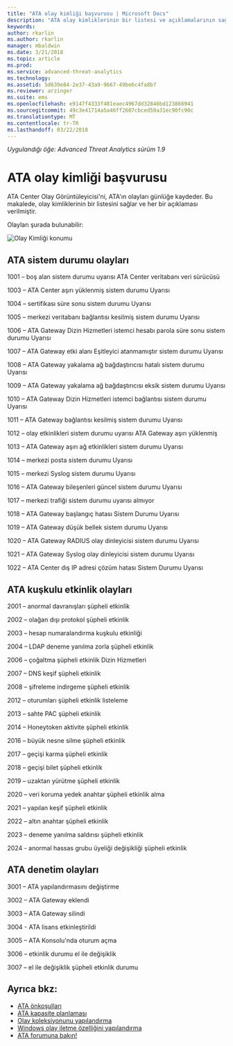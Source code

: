 ```yaml
---
title: "ATA olay kimliği başvurusu | Microsoft Docs"
description: "ATA olay kimliklerinin bir listesi ve açıklamalarının sağlar."
keywords: 
author: rkarlin
ms.author: rkarlin
manager: mbaldwin
ms.date: 3/21/2018
ms.topic: article
ms.prod: 
ms.service: advanced-threat-analytics
ms.technology: 
ms.assetid: 5d639e84-2e37-43a9-9667-49be6c4fa8b7
ms.reviewer: arzinger
ms.suite: ems
ms.openlocfilehash: e9147f4333f481eaec4967dd32846bd123866941
ms.sourcegitcommit: 49c3e41714a5a46ff2607cbced50a31ec90fc90c
ms.translationtype: MT
ms.contentlocale: tr-TR
ms.lasthandoff: 03/22/2018
---
```

*Uygulandığı öğe: Advanced Threat Analytics sürüm 1.9*


# <a name="ata-event-id-reference"></a>ATA olay kimliği başvurusu

ATA Center Olay Görüntüleyicisi'ni, ATA'ın olayları günlüğe kaydeder. Bu makalede, olay kimliklerinin bir listesini sağlar ve her bir açıklaması verilmiştir.

Olayları şurada bulunabilir:

![Olay Kimliği konumu](./media/event-id-location.png)

## <a name="ata-health-events"></a>ATA sistem durumu olayları

1001 – boş alan sistem durumu uyarısı ATA Center veritabanı veri sürücüsü 

1003 – ATA Center aşırı yüklenmiş sistem durumu Uyarısı 

1004 – sertifikası süre sonu sistem durumu Uyarısı 

1005 – merkezi veritabanı bağlantısı kesilmiş sistem durumu Uyarısı 

1006 – ATA Gateway Dizin Hizmetleri istemci hesabı parola süre sonu sistem durumu Uyarısı 

1007 – ATA Gateway etki alanı Eşitleyici atanmamıştır sistem durumu Uyarısı 

1008 – ATA Gateway yakalama ağ bağdaştırıcısı hatalı sistem durumu Uyarısı 

1009 – ATA Gateway yakalama ağ bağdaştırıcısı eksik sistem durumu Uyarısı 

1010 – ATA Gateway Dizin Hizmetleri istemci bağlantısı sistem durumu Uyarısı 

1011 – ATA Gateway bağlantısı kesilmiş sistem durumu Uyarısı 

1012 – olay etkinlikleri sistem durumu uyarısı ATA Gateway aşırı yüklenmiş 

1013 – ATA Gateway aşırı ağ etkinlikleri sistem durumu Uyarısı 

1014 – merkezi posta sistem durumu Uyarısı 

1015 – merkezi Syslog sistem durumu Uyarısı 

1016 – ATA Gateway bileşenleri güncel sistem durumu Uyarısı 

1017 – merkezi trafiği sistem durumu uyarısı almıyor 

1018 – ATA Gateway başlangıç hatası Sistem Durumu Uyarısı 

1019 – ATA Gateway düşük bellek sistem durumu Uyarısı 

1020 – ATA Gateway RADIUS olay dinleyicisi sistem durumu Uyarısı 

1021 – ATA Gateway Syslog olay dinleyicisi sistem durumu Uyarısı 

1022 – ATA Center dış IP adresi çözüm hatası Sistem Durumu Uyarısı 
 
## <a name="ata-suspicious-activity-events"></a>ATA kuşkulu etkinlik olayları

2001 – anormal davranışları şüpheli etkinlik 

2002 – olağan dışı protokol şüpheli etkinlik 

2003 – hesap numaralandırma kuşkulu etkinliği 

2004 – LDAP deneme yanılma zorla şüpheli etkinlik 

2006 – çoğaltma şüpheli etkinlik Dizin Hizmetleri 

2007 – DNS keşif şüpheli etkinlik 

2008 – şifreleme indirgeme şüpheli etkinlik 

2012 – oturumları şüpheli etkinlik listeleme 

2013 – sahte PAC şüpheli etkinlik 

2014 – Honeytoken aktivite şüpheli etkinlik 

2016 – büyük nesne silme şüpheli etkinlik 

2017 – geçişi karma şüpheli etkinlik 

2018 – geçişi bilet şüpheli etkinlik 

2019 – uzaktan yürütme şüpheli etkinlik 

2020 – veri koruma yedek anahtar şüpheli etkinlik alma 

2021 – yapılan keşif şüpheli etkinlik 

2022 – altın anahtar şüpheli etkinlik 

2023 – deneme yanılma saldırısı şüpheli etkinlik 

2024 - anormal hassas grubu üyeliği değişikliği şüpheli etkinlik  

## <a name="ata-auditing-events"></a>ATA denetim olayları

3001 – ATA yapılandırmasını değiştirme 

3002 – ATA Gateway eklendi

3003 – ATA Gateway silindi

3004 - ATA lisans etkinleştirildi

3005 – ATA Konsolu'nda oturum açma

3006 – etkinlik durumu el ile değişiklik 

3007 – el ile değişiklik şüpheli etkinlik durumu 


## <a name="see-also"></a>Ayrıca bkz:
- [ATA önkoşulları](ata-prerequisites.md)
- [ATA kapasite planlaması](ata-capacity-planning.md)
- [Olay koleksiyonunu yapılandırma](configure-event-collection.md)
- [Windows olay iletme özelliğini yapılandırma](configure-event-collection.md#configuring-windows-event-forwarding)
- [ATA forumuna bakın!](https://social.technet.microsoft.com/Forums/security/home?forum=mata)
